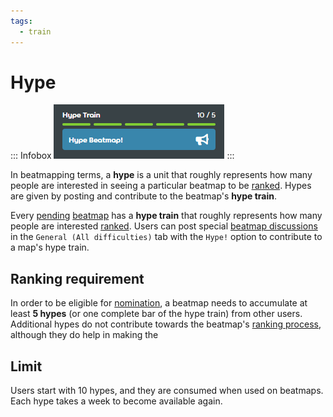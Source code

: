 ```yaml
---
tags:
  - train
---
```


# Hype

::: Infobox
![](img/hypetrain.png "Hype train as visible on the beatmap info page")
:::

In beatmapping terms, a **hype** is a unit that roughly represents how many people are interested in seeing a particular beatmap to be [ranked](/wiki/Beatmap/Category#ranked). Hypes are given by posting and contribute to the beatmap's **hype train**.

Every [pending](/wiki/Beatmap/Category#wip-and-pending) [beatmap](/wiki/Beatmap) has a **hype train** that roughly represents how many people are interested [ranked](/wiki/Beatmap/Category#ranked). Users can post special [beatmap discussions](/wiki/Beatmap_discussion) in the `General (All difficulties)` tab with the `Hype!` option to contribute to a map's hype train.

## Ranking requirement

In order to be eligible for [nomination](/wiki/Beatmap_ranking_procedure#nominations), a beatmap needs to accumulate at least **5 hypes** (or one complete bar of the hype train) from other users. Additional hypes do not contribute towards the beatmap's [ranking process](/wiki/Beatmap_ranking_procedure), although they do help in making the 

## Limit

Users start with 10 hypes, and they are consumed when used on beatmaps. Each hype takes a week to become available again.